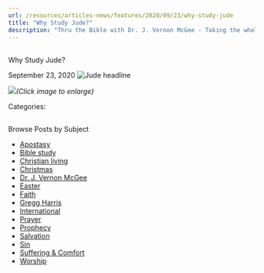 ```yaml
---
url: /resources/articles-news/features/2020/09/23/why-study-jude
title: "Why Study Jude?"
description: "Thru the Bible with Dr. J. Vernon McGee - Taking the whole Word to the whole world"
---
```







## 
 Why Study Jude?


September 23, 2020
![](https://ttb.org/images/default-source/why-study/jude-headline9973ad99-9dc9-4576-a3fb-d5527936abed.jpg?sfvrsn=57781f16_1 "Jude headline")




[![](/images/default-source/why-study/why-study-jude0b49be2e-1fdb-4f92-bd7c-f72d7c09fcc7.jpg?sfvrsn=bf781f16_1)](/resources/study-guides/jude-study-guide)*(Click image to enlarge)*



Categories: 









## 
 Browse Posts by Subject


* [Apostasy](/resources/articles-news/-in-tags/tags/Apostasy)
* [Bible study](/resources/articles-news/-in-tags/tags/Bible-study)
* [Christian living](/resources/articles-news/-in-tags/tags/Christian-living)
* [Christmas](/resources/articles-news/-in-tags/tags/Christmas)
* [Dr. J. Vernon McGee](/resources/articles-news/-in-tags/tags/Dr-J-Vernon-McGee)
* [Easter](/resources/articles-news/-in-tags/tags/easter)
* [Faith](/resources/articles-news/-in-tags/tags/Faith)
* [Gregg Harris](/resources/articles-news/-in-tags/tags/Gregg-Harris)
* [International](/resources/articles-news/-in-tags/tags/International)
* [Prayer](/resources/articles-news/-in-tags/tags/prayer)
* [Prophecy](/resources/articles-news/-in-tags/tags/Prophecy)
* [Salvation](/resources/articles-news/-in-tags/tags/Salvation)
* [Sin](/resources/articles-news/-in-tags/tags/sin)
* [Suffering & Comfort](/resources/articles-news/-in-tags/tags/Suffering-Comfort)
* [Worship](/resources/articles-news/-in-tags/tags/worship)






